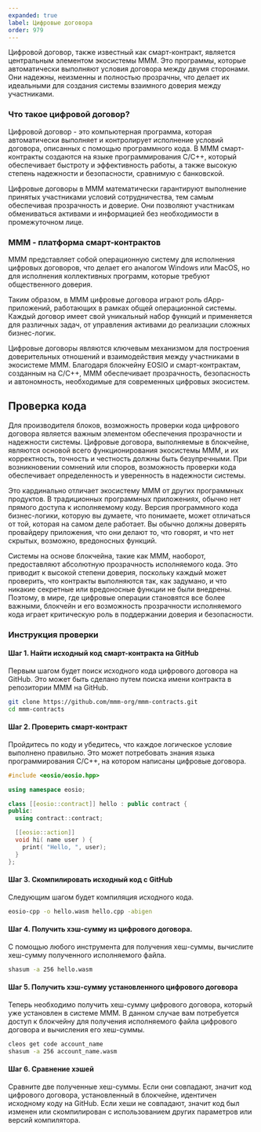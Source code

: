 ```yaml
---
expanded: true
label: Цифровые договора
order: 979
---
```

Цифровой договор, также известный как смарт-контракт, является центральным элементом экосистемы MMM. Это программы, которые автоматически выполняют условия договора между двумя сторонами. Они надежны, неизменны и полностью прозрачны, что делает их идеальными для создания системы взаимного доверия между участниками.

### Что такое цифровой договор?
Цифровой договор - это компьютерная программа, которая автоматически выполняет и контролирует исполнение условий договора, описанных с помощью программного кода. В MMM смарт-контракты создаются на языке программирования C/C++, который обеспечивает быстроту и эффективность работы, а также высокую степень надежности и безопасности, сравнимую с банковской. 

Цифровые договоры в MMM математически гарантируют выполнение принятых участниками условий сотрудничества, тем самым обеспечивая прозрачность и доверие. Они позволяют участникам обмениваться активами и информацией без необходимости в промежуточном лице.

### МММ - платформа смарт-контрактов
MMM представляет собой операционную систему для исполнения цифровых договоров, что делает его аналогом Windows или MacOS, но для исполнения коллективных программ, которые требуют общественного доверия.

Таким образом, в MMM цифровые договора играют роль dApp-приложений, работающих в рамках общей операционной системы. Каждый договор имеет свой уникальный набор функций и применяется для различных задач, от управления активами до реализации сложных бизнес-логик.

Цифровые договоры являются ключевым механизмом для построения доверительных отношений и взаимодействия между участниками в экосистеме MMM. Благодаря блокчейну EOSIO и смарт-контрактам, созданным на C/C++, MMM обеспечивает прозрачность, безопасность и автономность, необходимые для современных цифровых экосистем.

## Проверка кода
Для производителя блоков, возможность проверки кода цифрового договора является важным элементом обеспечения прозрачности и надежности системы. Цифровые договора, выполняемые в блокчейне, являются основой всего функционирования экосистемы МММ, и их корректность, точность и честность должны быть безупречными. При возникновении сомнений или споров, возможность проверки кода обеспечивает определенность и уверенность в надежности системы.

Это кардинально отличает экосистему МММ от других программных продуктов. В традиционных программных приложениях, обычно нет прямого доступа к исполняемому коду. Версия программного кода бизнес-логики, которую вы думаете, что понимаете, может отличаться от той, которая на самом деле работает. Вы обычно должны доверять провайдеру приложения, что они делают то, что говорят, и что нет скрытых, возможно, вредоносных функций.

Системы на основе блокчейна, такие как MMM, наоборот, предоставляют абсолютную прозрачность исполняемого кода. Это приводит к высокой степени доверия, поскольку каждый может проверить, что контракты выполняются так, как задумано, и что никакие секретные или вредоносные функции не были внедрены. Поэтому, в мире, где цифровые операции становятся все более важными, блокчейн и его возможность прозрачности исполняемого кода играет критическую роль в поддержании доверия и безопасности.

### Инструкция проверки
#### Шаг 1. Найти исходный код смарт-контракта на GitHub
Первым шагом будет поиск исходного кода цифрового договора на GitHub. Это может быть сделано путем поиска имени контракта в репозитории MMM на GitHub.

``` bash
git clone https://github.com/mmm-org/mmm-contracts.git
cd mmm-contracts
```

#### Шаг 2. Проверить смарт-контракт 
Пройдитесь по коду и убедитесь, что каждое логическое условие выполнено правильно. Это может потребовать знания языка программирования C/C++, на котором написаны цифровые договора.


``` cpp
#include <eosio/eosio.hpp>

using namespace eosio;

class [[eosio::contract]] hello : public contract {
public:
  using contract::contract;

  [[eosio::action]]
  void hi( name user ) {
    print( "Hello, ", user);
  }
};
```

#### Шаг 3. Скомпилировать исходный код с GitHub
Следующим шагом будет компиляция исходного кода.

``` bash
eosio-cpp -o hello.wasm hello.cpp -abigen
```

#### Шаг 4. Получить хэш-сумму из цифрового договора. 
С помощью любого инструмента для получения хеш-суммы, вычислите хеш-сумму полученного исполняемого файла.

``` bash
shasum -a 256 hello.wasm
```

#### Шаг 5. Получить хэш-сумму установленного цифрового договора
Теперь необходимо получить хеш-сумму цифрового договора, который уже установлен в системе МММ. В данном случае вам потребуется доступ к блокчейну для получения исполняемого файла цифрового договора и вычисления его хеш-суммы.

``` bash
cleos get code account_name
shasum -a 256 account_name.wasm
```

#### Шаг 6. Сравнение хэшей
Сравните две полученные хеш-суммы. Если они совпадают, значит код цифрового договора, установленный в блокчейне, идентичен исходному коду на GitHub. Если хеши не совпадают, значит код был изменен или скомпилирован с использованием других параметров или версий компилятора. 
